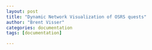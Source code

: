 ```yaml
---
layout: post
title: "Dynamic Network Visualization of OSRS quests"
author: "Brent Visser"
categories: documentation
tags: [documentation]

---
```

